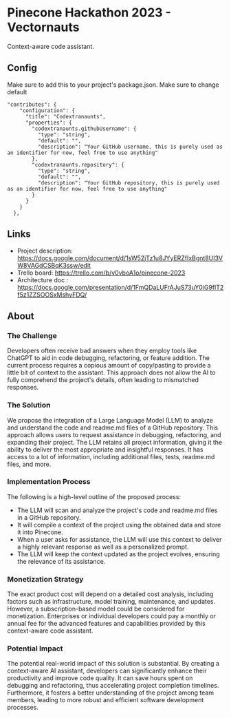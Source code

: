 # Pinecone Hackathon 2023 - Vectornauts

Context-aware code assistant.

## Config

Make sure to add this to your project's package.json. Make sure to change default

```
"contributes": {
    "configuration": {
      "title": "Codextranaunts",
      "properties": {
        "codextranaunts.githubUsername": {
          "type": "string",
          "default": "",
          "description": "Your GitHub username, this is purely used as an identifier for now, feel free to use anything"
        },
        "codextranaunts.repository": {
          "type": "string",
          "default": "",
          "description": "Your GitHub repository, this is purely used as an identifier for now, feel free to use anything"
        }
      }
    }
  },
```

## Links

- Project description: https://docs.google.com/document/d/1sW52jTz1u8JYyERZfIxBgnt8UI3VW8VAGdCSBqK3ssw/edit
- Trello board: https://trello.com/b/v0vboA1o/pinecone-2023
- Architecture doc : https://docs.google.com/presentation/d/1FmQDaLUFrAJuS73uY0iG9flT2f5z1ZZSOOSxMshvFDQ/

## About

### The Challenge

Developers often receive bad answers when they employ tools like ChatGPT to aid in code debugging, refactoring, or feature addition. The current process requires a copious amount of copy/pasting to provide a little bit of context to the assistant. This approach does not allow the AI to fully comprehend the project's details, often leading to mismatched responses.

### The Solution

We propose the integration of a Large Language Model (LLM) to analyze and understand the code and readme.md files of a GitHub repository. This approach allows users to request assistance in debugging, refactoring, and expanding their project. The LLM retains all project information, giving it the ability to deliver the most appropriate and insightful responses. It has access to a lot of information, including additional files, tests, readme.md files, and more.

### Implementation Process

The following is a high-level outline of the proposed process:

- The LLM will scan and analyze the project's code and readme.md files in a GitHub repository.
- It will compile a context of the project using the obtained data and store it into Pinecone.
- When a user asks for assistance, the LLM will use this context to deliver a highly relevant response as well as a personalized prompt.
- The LLM will keep the context updated as the project evolves, ensuring the relevance of its assistance.

### Monetization Strategy

The exact product cost will depend on a detailed cost analysis, including factors such as infrastructure, model training, maintenance, and updates. However, a subscription-based model could be considered for monetization.
Enterprises or individual developers could pay a monthly or annual fee for the advanced features and capabilities provided by this context-aware code assistant.

### Potential Impact

The potential real-world impact of this solution is substantial. By creating a context-aware AI assistant, developers can significantly enhance their productivity and improve code quality. It can save hours spent on debugging and refactoring, thus accelerating project completion timelines. Furthermore, it fosters a better understanding of the project among team members, leading to more robust and efficient software development processes.
